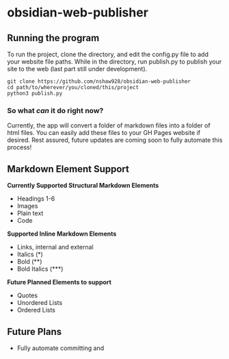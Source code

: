 # obsidian-web-publisher
## Running the program
To run the project, clone the directory, and edit the config.py file to add your website file paths. While in the directory, run publish.py to publish your site to the web (last part still under development).
```
git clone https://github.com/nshaw928/obsidian-web-publisher
cd path/to/wherever/you/cloned/this/project
python3 publish.py
```
### So what *can* it do right now?
Currently, the app will convert a folder of markdown files into a folder of html files. You can easily add these files to your GH Pages website if desired. Rest assured, future updates are coming soon to fully automate this process!

## Markdown Element Support
**Currently Supported Structural Markdown Elements**
- Headings 1-6
- Images
- Plain text
- Code

**Supported Inline Markdown Elements**
- Links, internal and external
- Italics (*)
- Bold (**)
- Bold Italics (***)

**Future Planned Elements to support**
- Quotes
- Unordered Lists
- Ordered Lists

## Future Plans
- Fully automate committing and 